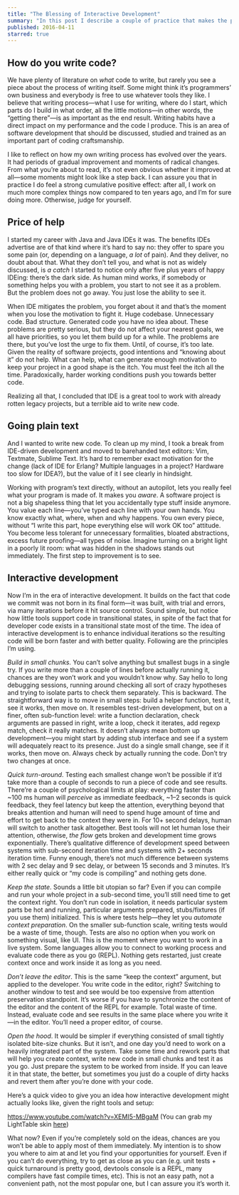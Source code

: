 ```yaml
---
title: "The Blessing of Interactive Development"
summary: "In this post I describe a couple of practice that makes the process of writing code faster, more predictable and straightforward"
published: 2016-04-11
starred: true
---
```


## How do you write code?

We have plenty of literature on _what_ code to write, but rarely you see a piece about the process of writing itself. Some might think it’s programmers’ own business and everybody is free to use whatever tools they like. I believe that writing process—what I use for writing, where do I start, which parts do I build in what order, all the little motions—in other words, the “getting there”—is as important as the end result. Writing habits have a direct impact on my performance and the code I produce. This is an area of software development that should be discussed, studied and trained as an important part of coding craftsmanship.

I like to reflect on how my own writing process has evolved over the years. It had periods of gradual improvement and moments of radical changes. From what you’re about to read, it’s not even obvious whether it improved at all—some moments might look like a step back. I can assure you that in practice I do feel a strong cumulative positive effect: after all, I work on much more complex things now compared to ten years ago, and I’m for sure doing more. Otherwise, judge for yourself.

## Price of help

I started my career with Java and Java IDEs it was. The benefits IDEs advertise are of that kind where it’s hard to say no: they offer to spare you some pain (or, depending on a language, _a lot_ of pain). And they deliver, no doubt about that. What they don’t tell you, and what is not as widely discussed, is _a catch_ I started to notice only after five plus years of happy IDEing: there’s the dark side. As human mind works, if somebody or something helps you with a problem, you start to not see it as a problem. But the problem does not go away. You just lose the ability to see it.

When IDE mitigates the problem, you forget about it and that’s the moment when you lose the motivation to fight it. Huge codebase. Unnecessary code. Bad structure. Generated code you have no idea about. These problems are pretty serious, but they do not affect your nearest goals, we all have priorities, so you let them build up for a while. The problems are there, but you’ve lost the urge to fix them. Until, of course, it’s too late. Given the reality of software projects, good intentions and “knowing about it” do not help. What can help, what can generate enough motivation to keep your project in a good shape is the itch. You must feel the itch all the time. Paradoxically, harder working conditions push you towards better code.

Realizing all that, I concluded that IDE is a great tool to work with already rotten legacy projects, but a terrible aid to write new code.

## Going plain text 

And I wanted to write new code. To clean up my mind, I took a break from IDE-driven development and moved to barehanded text editors: Vim, Textmate, Sublime Text. It’s hard to remember exact motivation for the change (lack of IDE for Erlang? Multiple languages in a project? Hardware too slow for IDEA?), but the value of it I see clearly in hindsight.

Working with program’s text directly, without an autopilot, lets you really feel what your program is made of. It makes you _aware_. A software project is not a big shapeless thing that let you accidentally type stuff inside anymore. You value each line—you’ve typed each line with your own hands. You know exactly what, where, when and why happens. You own every piece, without “I write this part, hope everything else will work OK too” attitude. You become less tolerant for unnecessary formalities, bloated abstractions, excess future proofing—all types of noise. Imagine turning on a bright light in a poorly lit room: what was hidden in the shadows stands out immediately. The first step to improvement is to see.

## Interactive development

Now I’m in the era of interactive development. It builds on the fact that code we commit was not born in its final form—it was built, with trial and errors, via many iterations before it hit source control. Sound simple, but notice how little tools support code in transitional states, in spite of the fact that for developer code exists in a transitional state most of the time. The idea of interactive development is to enhance individual iterations so the resulting code will be born faster and with better quality. Following are the principles I’m using.

*Build in small chunks.* You can’t solve anything but smallest bugs in a single try. If you write more than a couple of lines before actually running it, chances are they won’t work and you wouldn’t know why. Say hello to long debugging sessions, running around checking all sort of crazy hypotheses and trying to isolate parts to check them separately. This is backward. The straightforward way is to move in small steps: build a helper function, test it, see it works, then move on. It resembles test-driven development, but on a finer, often sub-function level: write a function declaration, check arguments are passed in right, write a loop, check it iterates, add regexp match, check it really matches. It doesn’t always mean bottom up development—you might start by adding stub interface and see if a system will adequately react to its presence. Just do a single small change, see if it works, then move on. Always check by actually running the code. Don’t try two changes at once.

*Quick turn-around*. Testing each smallest change won’t be possible if it’d take more than a couple of seconds to run a piece of code and see results. There’re a couple of psychological limits at play: everything faster than ~100 ms human will _perceive_ as immediate feedback, ~1–2 seconds is quick feedback, they feel latency but keep the attention, everything beyond that breaks attention and human will need to spend huge amount of time and effort to get back to the context they were in. For 10+ second delays, human will switch to another task altogether. Best tools will not let human lose their attention, otherwise, _the flow_ gets broken and development time grows exponentially. There’s qualitative difference of development speed between systems with sub-second iteration time and systems with 2+ seconds iteration time. Funny enough, there’s not much difference between systems with 2 sec delay and 9 sec delay, or between 15 seconds and 3 minutes. It’s either really quick or “my code is compiling” and nothing gets done.

*Keep the state*. Sounds a little bit utopian so far? Even if you can compile and run your whole project in a sub-second time, you’ll still need time to get the context right. You don’t run code in isolation, it needs particular system parts be hot and running, particular arguments prepared, stubs/fixtures (if you use them) initialized. This is where tests help—they let you _automate context preparation_. On the smaller sub-function scale, writing tests would be a waste of time, though. Tests are also no option when you work on something visual, like UI. This is the moment where you want to work in a live system. Some languages allow you to connect to working process and evaluate code there as you go (REPL). Nothing gets restarted, just create context once and work inside it as long as you need.

*Don’t leave the editor*. This is the same “keep the context” argument, but applied to the developer. You write code in the editor, right? Switching to another window to test and see would be too expensive from attention preservation standpoint. It’s worse if you have to synchronize the content of the editor and the content of the REPL for example. Total waste of time. Instead, evaluate code and see results in the same place where you write it—in the editor. You’ll need a proper editor, of course.

*Open the hood*. It would be simpler if everything consisted of small tightly isolated bite-size chunks. But it isn’t, and one day you’d need to work on a heavily integrated part of the system. Take some time and rework parts that will help you create context, write new code in small chunks and test it as you go. Just prepare the system to be worked from inside. If you can leave it in that state, the better, but sometimes you just do a couple of dirty hacks and revert them after you’re done with your code.

Here’s a quick video to give you an idea how interactive development might actually looks like, given the right tools and setup:

https://www.youtube.com/watch?v=XEMI5-MBgaM
(You can grab my LightTable skin [here](https://github.com/tonsky/alabaster-lighttable-skin))

What now? Even if you’re completely sold on the ideas, chances are you won’t be able to apply most of them immediately. My intention is to show you where to aim at and let you find your opportunities for yourself. Even if you can’t do everything, try to get as close as you can (e.g. unit tests + quick turnaround is pretty good, devtools console is a REPL, many compilers have fast compile times, etc). This is not an easy path, not a convenient path, not the most popular one, but I can assure you it’s worth it.
